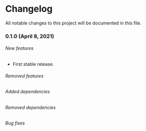 # Changelog

All notable changes to this project will be documented in this file. 

### 0.1.0 (April 8, 2021)

###### New features

- First stable release.

###### Removed features
###### Added dependencies
###### Removed dependencies
###### Bug fixes
